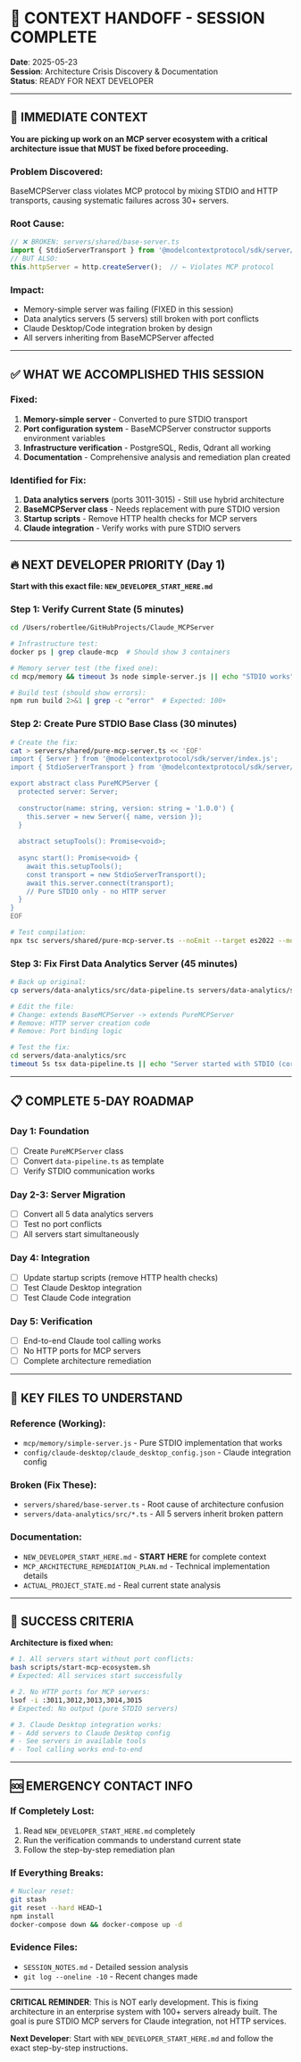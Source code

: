 # 🎯 CONTEXT HANDOFF - SESSION COMPLETE

**Date**: 2025-05-23  
**Session**: Architecture Crisis Discovery & Documentation  
**Status**: READY FOR NEXT DEVELOPER

---

## 🚨 IMMEDIATE CONTEXT

**You are picking up work on an MCP server ecosystem with a critical architecture issue that MUST be fixed before proceeding.**

### **Problem Discovered:**
BaseMCPServer class violates MCP protocol by mixing STDIO and HTTP transports, causing systematic failures across 30+ servers.

### **Root Cause:**
```typescript
// ❌ BROKEN: servers/shared/base-server.ts
import { StdioServerTransport } from '@modelcontextprotocol/sdk/server/stdio.js';
// BUT ALSO:
this.httpServer = http.createServer();  // ← Violates MCP protocol
```

### **Impact:**
- Memory-simple server was failing (FIXED in this session)
- Data analytics servers (5 servers) still broken with port conflicts
- Claude Desktop/Code integration broken by design
- All servers inheriting from BaseMCPServer affected

---

## ✅ WHAT WE ACCOMPLISHED THIS SESSION

### **Fixed:**
1. **Memory-simple server** - Converted to pure STDIO transport
2. **Port configuration system** - BaseMCPServer constructor supports environment variables
3. **Infrastructure verification** - PostgreSQL, Redis, Qdrant all working
4. **Documentation** - Comprehensive analysis and remediation plan created

### **Identified for Fix:**
1. **Data analytics servers** (ports 3011-3015) - Still use hybrid architecture
2. **BaseMCPServer class** - Needs replacement with pure STDIO version
3. **Startup scripts** - Remove HTTP health checks for MCP servers
4. **Claude integration** - Verify works with pure STDIO servers

---

## 🔥 NEXT DEVELOPER PRIORITY (Day 1)

**Start with this exact file: `NEW_DEVELOPER_START_HERE.md`**

### **Step 1: Verify Current State (5 minutes)**
```bash
cd /Users/robertlee/GitHubProjects/Claude_MCPServer

# Infrastructure test:
docker ps | grep claude-mcp  # Should show 3 containers

# Memory server test (the fixed one):
cd mcp/memory && timeout 3s node simple-server.js || echo "STDIO works"

# Build test (should show errors):
npm run build 2>&1 | grep -c "error"  # Expected: 100+
```

### **Step 2: Create Pure STDIO Base Class (30 minutes)**
```bash
# Create the fix:
cat > servers/shared/pure-mcp-server.ts << 'EOF'
import { Server } from '@modelcontextprotocol/sdk/server/index.js';
import { StdioServerTransport } from '@modelcontextprotocol/sdk/server/stdio.js';

export abstract class PureMCPServer {
  protected server: Server;
  
  constructor(name: string, version: string = '1.0.0') {
    this.server = new Server({ name, version });
  }
  
  abstract setupTools(): Promise<void>;
  
  async start(): Promise<void> {
    await this.setupTools();
    const transport = new StdioServerTransport();
    await this.server.connect(transport);
    // Pure STDIO only - no HTTP server
  }
}
EOF

# Test compilation:
npx tsc servers/shared/pure-mcp-server.ts --noEmit --target es2022 --moduleResolution node
```

### **Step 3: Fix First Data Analytics Server (45 minutes)**
```bash
# Back up original:
cp servers/data-analytics/src/data-pipeline.ts servers/data-analytics/src/data-pipeline.ts.backup

# Edit the file:
# Change: extends BaseMCPServer -> extends PureMCPServer
# Remove: HTTP server creation code
# Remove: Port binding logic

# Test the fix:
cd servers/data-analytics/src
timeout 5s tsx data-pipeline.ts || echo "Server started with STDIO (correct)"
```

---

## 📋 COMPLETE 5-DAY ROADMAP

### **Day 1: Foundation**
- [ ] Create `PureMCPServer` class
- [ ] Convert `data-pipeline.ts` as template
- [ ] Verify STDIO communication works

### **Day 2-3: Server Migration**
- [ ] Convert all 5 data analytics servers
- [ ] Test no port conflicts
- [ ] All servers start simultaneously

### **Day 4: Integration**
- [ ] Update startup scripts (remove HTTP health checks)
- [ ] Test Claude Desktop integration
- [ ] Test Claude Code integration

### **Day 5: Verification**
- [ ] End-to-end Claude tool calling works
- [ ] No HTTP ports for MCP servers
- [ ] Complete architecture remediation

---

## 📁 KEY FILES TO UNDERSTAND

### **Reference (Working):**
- `mcp/memory/simple-server.js` - Pure STDIO implementation that works
- `config/claude-desktop/claude_desktop_config.json` - Claude integration config

### **Broken (Fix These):**
- `servers/shared/base-server.ts` - Root cause of architecture confusion
- `servers/data-analytics/src/*.ts` - All 5 servers inherit broken pattern

### **Documentation:**
- `NEW_DEVELOPER_START_HERE.md` - **START HERE** for complete context
- `MCP_ARCHITECTURE_REMEDIATION_PLAN.md` - Technical implementation details
- `ACTUAL_PROJECT_STATE.md` - Real current state analysis

---

## 🎯 SUCCESS CRITERIA

**Architecture is fixed when:**

```bash
# 1. All servers start without port conflicts:
bash scripts/start-mcp-ecosystem.sh
# Expected: All services start successfully

# 2. No HTTP ports for MCP servers:
lsof -i :3011,3012,3013,3014,3015
# Expected: No output (pure STDIO servers)

# 3. Claude Desktop integration works:
# - Add servers to Claude Desktop config
# - See servers in available tools
# - Tool calling works end-to-end
```

---

## 🆘 EMERGENCY CONTACT INFO

### **If Completely Lost:**
1. Read `NEW_DEVELOPER_START_HERE.md` completely
2. Run the verification commands to understand current state
3. Follow the step-by-step remediation plan

### **If Everything Breaks:**
```bash
# Nuclear reset:
git stash
git reset --hard HEAD~1
npm install
docker-compose down && docker-compose up -d
```

### **Evidence Files:**
- `SESSION_NOTES.md` - Detailed session analysis
- `git log --oneline -10` - Recent changes made

---

**CRITICAL REMINDER**: This is NOT early development. This is fixing architecture in an enterprise system with 100+ servers already built. The goal is pure STDIO MCP servers for Claude integration, not HTTP services.

**Next Developer**: Start with `NEW_DEVELOPER_START_HERE.md` and follow the exact step-by-step instructions.